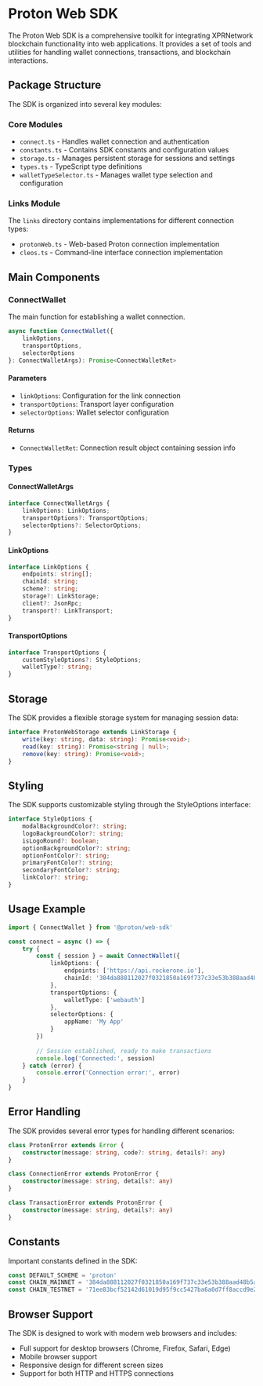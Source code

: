 # Proton Web SDK

The Proton Web SDK is a comprehensive toolkit for integrating XPRNetwork blockchain functionality into web applications. It provides a set of tools and utilities for handling wallet connections, transactions, and blockchain interactions.

## Package Structure

The SDK is organized into several key modules:

### Core Modules

- `connect.ts` - Handles wallet connection and authentication
- `constants.ts` - Contains SDK constants and configuration values
- `storage.ts` - Manages persistent storage for sessions and settings
- `types.ts` - TypeScript type definitions
- `walletTypeSelector.ts` - Manages wallet type selection and configuration

### Links Module

The `links` directory contains implementations for different connection types:
- `protonWeb.ts` - Web-based Proton connection implementation
- `cleos.ts` - Command-line interface connection implementation

## Main Components

### ConnectWallet

The main function for establishing a wallet connection.

```typescript
async function ConnectWallet({
    linkOptions,
    transportOptions,
    selectorOptions
}: ConnectWalletArgs): Promise<ConnectWalletRet>
```

#### Parameters
- `linkOptions`: Configuration for the link connection
- `transportOptions`: Transport layer configuration
- `selectorOptions`: Wallet selector configuration

#### Returns
- `ConnectWalletRet`: Connection result object containing session info

### Types

#### ConnectWalletArgs
```typescript
interface ConnectWalletArgs {
    linkOptions: LinkOptions;
    transportOptions?: TransportOptions;
    selectorOptions?: SelectorOptions;
}
```

#### LinkOptions
```typescript
interface LinkOptions {
    endpoints: string[];
    chainId: string;
    scheme?: string;
    storage?: LinkStorage;
    client?: JsonRpc;
    transport?: LinkTransport;
}
```

#### TransportOptions
```typescript
interface TransportOptions {
    customStyleOptions?: StyleOptions;
    walletType?: string;
}
```

## Storage

The SDK provides a flexible storage system for managing session data:

```typescript
interface ProtonWebStorage extends LinkStorage {
    write(key: string, data: string): Promise<void>;
    read(key: string): Promise<string | null>;
    remove(key: string): Promise<void>;
}
```

## Styling

The SDK supports customizable styling through the StyleOptions interface:

```typescript
interface StyleOptions {
    modalBackgroundColor?: string;
    logoBackgroundColor?: string;
    isLogoRound?: boolean;
    optionBackgroundColor?: string;
    optionFontColor?: string;
    primaryFontColor?: string;
    secondaryFontColor?: string;
    linkColor?: string;
}
```

## Usage Example

```typescript
import { ConnectWallet } from '@proton/web-sdk'

const connect = async () => {
    try {
        const { session } = await ConnectWallet({
            linkOptions: {
                endpoints: ['https://api.rockerone.io'],
                chainId: '384da888112027f0321850a169f737c33e53b388aad48b5adace4bab97f437e0',
            },
            transportOptions: {
                walletType: ['webauth']
            },
            selectorOptions: {
                appName: 'My App'
            }
        })
        
        // Session established, ready to make transactions
        console.log('Connected:', session)
    } catch (error) {
        console.error('Connection error:', error)
    }
}
```

## Error Handling

The SDK provides several error types for handling different scenarios:

```typescript
class ProtonError extends Error {
    constructor(message: string, code?: string, details?: any)
}

class ConnectionError extends ProtonError {
    constructor(message: string, details?: any)
}

class TransactionError extends ProtonError {
    constructor(message: string, details?: any)
}
```

## Constants

Important constants defined in the SDK:

```typescript
const DEFAULT_SCHEME = 'proton'
const CHAIN_MAINNET = '384da888112027f0321850a169f737c33e53b388aad48b5adace4bab97f437e0'
const CHAIN_TESTNET = '71ee83bcf52142d61019d95f9cc5427ba6a0d7ff8accd9e2088ae2abeaf3d3dd'
```

## Browser Support

The SDK is designed to work with modern web browsers and includes:
- Full support for desktop browsers (Chrome, Firefox, Safari, Edge)
- Mobile browser support
- Responsive design for different screen sizes
- Support for both HTTP and HTTPS connections